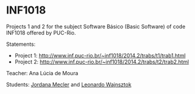 # INF1018
Projects 1 and 2 for the subject Software Básico (Basic Software) of code INF1018 offered by PUC-Rio. 

Statements:

- Project 1: http://www.inf.puc-rio.br/~inf1018/2014.2/trabs/t1/trab1.html
- Project 2: http://www.inf.puc-rio.br/~inf1018/2014.2/trabs/t2/trab2.html

Teacher: Ana Lúcia de Moura

Students: [Jordana Mecler](https://github.com/jordanamecler) and [Leonardo Wajnsztok](https://github.com/leotok)
